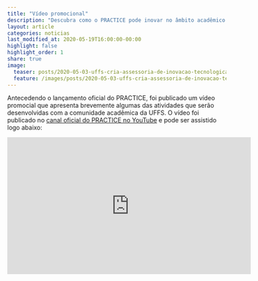 ```yaml
---
title: "Vídeo promocional"
description: "Descubra como o PRACTICE pode inovar no âmbito acadêmico!"
layout: article
categories: noticias
last_modified_at: 2020-05-19T16:00:00-00:00
highlight: false
highlight_order: 1
share: true
image:
  teaser: posts/2020-05-03-uffs-cria-assessoria-de-inovacao-tecnologica-na-educacao-assitec.png
  feature: /images/posts/2020-05-03-uffs-cria-assessoria-de-inovacao-tecnologica-na-educacao-assitec.png
---
```


Antecedendo o lançamento oficial do PRACTICE, foi publicado um vídeo promocial que apresenta brevemente algumas das atividades que serão desenvolvidas com a comunidade acadêmica da UFFS. O vídeo foi publicado no [canal oficial do PRACTICE no YouTube](https://www.youtube.com/channel/UCu3jAl8MTMPkaxb3u0_xESw) e pode ser assistido logo abaixo:

<iframe width="560" height="315" src="https://www.youtube.com/embed/MBX_Ij4qSPc" frameborder="0" allow="accelerometer; autoplay; encrypted-media; gyroscope; picture-in-picture" allowfullscreen></iframe>
